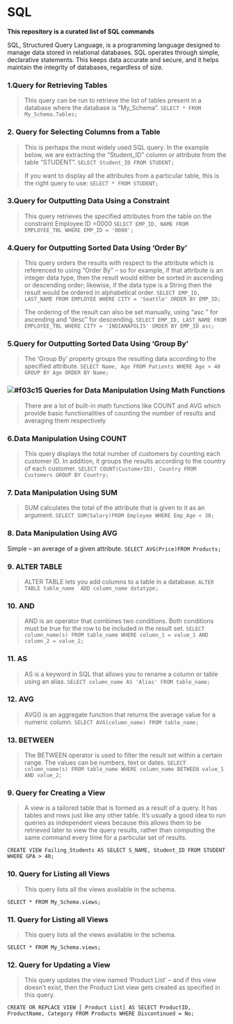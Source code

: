 # SQL

**This repository is a curated list of SQL commands**

SQL, Structured Query Language, is a programming language designed to manage data stored in relational databases. SQL operates through simple, declarative statements. This keeps data accurate and secure, and it helps maintain the integrity of databases, regardless of size.


### 1.Query for Retrieving Tables
> This query can be run to retrieve the list of tables present in a database where the database is “My_Schema”.
`SELECT * FROM My_Schema.Tables;`

### 2. Query for Selecting Columns from a Table
> This is perhaps the most widely used SQL query. In the example below, we are extracting the “Student_ID” column or attribute from the table “STUDENT”.
`SELECT Student_ID FROM STUDENT;`

> If you want to display all the attributes from a particular table, this is the right query to use:
`SELECT * FROM STUDENT;`

### 3.Query for Outputting Data Using a Constraint
> This query retrieves the specified attributes from the table on the constraint Employee ID =0000
`SELECT EMP_ID, NAME FROM EMPLOYEE_TBL WHERE EMP_ID = '0000';`

### 4.Query for Outputting Sorted Data Using ‘Order By’
> This query orders the results with respect to the attribute which is referenced to using “Order By” – so for example, if that attribute is an integer data type, then the result would either be sorted in ascending or descending order; likewise, if the data type is a String then the result would be ordered in alphabetical order.
`SELECT EMP_ID, LAST_NAME FROM EMPLOYEE
WHERE CITY = 'Seattle' ORDER BY EMP_ID;`

> The ordering of the result can also be set manually, using “asc ” for ascending and “desc” for descending.
`SELECT EMP_ID, LAST_NAME FROM EMPLOYEE_TBL
WHERE CITY = 'INDIANAPOLIS' ORDER BY EMP_ID asc;`

### 5.Query for Outputting Sorted Data Using ‘Group By’
> The ‘Group By’ property groups the resulting data according to the specified attribute.
`SELECT Name, Age FROM Patients WHERE Age > 40 
GROUP BY Age ORDER BY Name;`



### ![#f03c15](https://placehold.it/15/f03c15/000000?text=+)   Queries for Data Manipulation Using Math Functions 

> There are a lot of built-in math functions like COUNT and AVG which provide basic functionalities of counting the number of results and averaging them respectively


### 6.Data Manipulation Using COUNT
> This query displays the total number of customers by counting each customer ID. In addition, it groups the results according to the country of each customer.
`SELECT COUNT(CustomerID), Country FROM Customers GROUP BY Country;`

### 7. Data Manipulation Using SUM
> SUM calculates the total of the attribute that is given to it as an argument.
`SELECT SUM(Salary)FROM Employee WHERE Emp_Age < 30;`

### 8. Data Manipulation Using AVG
Simple – an average of a given attribute.
`SELECT AVG(Price)FROM Products;`

### 9. ALTER TABLE
> ALTER TABLE lets you add columns to a table in a database.
`ALTER TABLE table_name 
ADD column_name datatype;`

### 10. AND
> AND is an operator that combines two conditions. Both conditions must be true for the row to be included in the result set.
`SELECT column_name(s)
FROM table_name
WHERE column_1 = value_1
AND column_2 = value_2;`

### 11. AS
> AS is a keyword in SQL that allows you to rename a column or table using an alias.
`SELECT column_name AS 'Alias'
FROM table_name;`

### 12. AVG
> AVG() is an aggregate function that returns the average value for a numeric column.
`SELECT AVG(column_name)
FROM table_name;`

### 13. BETWEEN
> The BETWEEN operator is used to filter the result set within a certain range. The values can be numbers, text or dates.
`SELECT column_name(s)
FROM table_name
WHERE column_name BETWEEN value_1 AND value_2;`


### 9. Query for Creating a View
> A view is a tailored table that is formed as a result of a query. It has tables and rows just like any other table. It’s usually a good idea to run queries as independent views because this allows them to be retrieved later to view the query results, rather than computing the same command every time for a particular set of results.

`CREATE VIEW Failing_Students AS
SELECT S_NAME, Student_ID
FROM STUDENT
WHERE GPA > 40;`

### 10. Query for Listing all Views
> This query lists all the views available in the schema.

`SELECT * FROM My_Schema.views;`

### 11. Query for Listing all Views
> This query lists all the views available in the schema.

`SELECT * FROM My_Schema.views;`

### 12. Query for Updating a View
> This query updates the view named ‘Product List’ – and if this view doesn’t exist, then the Product List view gets created as specified in this query.

`CREATE OR REPLACE VIEW [ Product List] AS
SELECT ProductID, ProductName, Category
FROM Products
WHERE Discontinued = No;`

